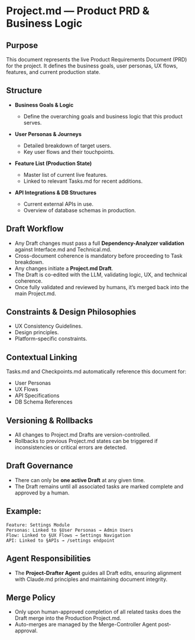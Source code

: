 # Project.md — Product PRD & Business Logic

## Purpose

This document represents the live Product Requirements Document (PRD) for the project. It defines the business goals, user personas, UX flows, features, and current production state.

## Structure

- **Business Goals & Logic**

  - Define the overarching goals and business logic that this product serves.

- **User Personas & Journeys**

  - Detailed breakdown of target users.
  - Key user flows and their touchpoints.

- **Feature List (Production State)**

  - Master list of current live features.
  - Linked to relevant Tasks.md for recent additions.

- **API Integrations & DB Structures**

  - Current external APIs in use.
  - Overview of database schemas in production.

## Draft Workflow

- Any Draft changes must pass a full **Dependency-Analyzer validation** against Interface.md and Technical.md.
- Cross-document coherence is mandatory before proceeding to Task breakdown.
- Any changes initiate a **Project.md Draft**.
- The Draft is co-edited with the LLM, validating logic, UX, and technical coherence.
- Once fully validated and reviewed by humans, it’s merged back into the main Project.md.

## Constraints & Design Philosophies

- UX Consistency Guidelines.
- Design principles.
- Platform-specific constraints.

## Contextual Linking

Tasks.md and Checkpoints.md automatically reference this document for:

- User Personas
- UX Flows
- API Specifications
- DB Schema References

## Versioning & Rollbacks

- All changes to Project.md Drafts are version-controlled.
- Rollbacks to previous Project.md states can be triggered if inconsistencies or critical errors are detected.

## Draft Governance

- There can only be **one active Draft** at any given time.
- The Draft remains until all associated tasks are marked complete and approved by a human.

## Example:

```
Feature: Settings Module
Personas: Linked to §User Personas → Admin Users
Flow: Linked to §UX Flows → Settings Navigation
API: Linked to §APIs → /settings endpoint
```

## Agent Responsibilities

- The **Project-Drafter Agent** guides all Draft edits, ensuring alignment with Claude.md principles and maintaining document integrity.

## Merge Policy

- Only upon human-approved completion of all related tasks does the Draft merge into the Production Project.md.
- Auto-merges are managed by the Merge-Controller Agent post-approval.

